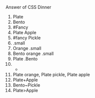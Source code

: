   Answer of CSS Dinner
  1. Plate
  2. Bento
  3. #Fancy
  4. Plate Apple
  5. #fancy Pickle
  6. .small
  7. Orange .small
  8. Bento orange .small
  9. Plate .Bento
  10. *
  11. Plate orange, Plate pickle, Plate apple
  12. Plate+Apple
  13. Bento~Pickle
  14. Plate>Apple
